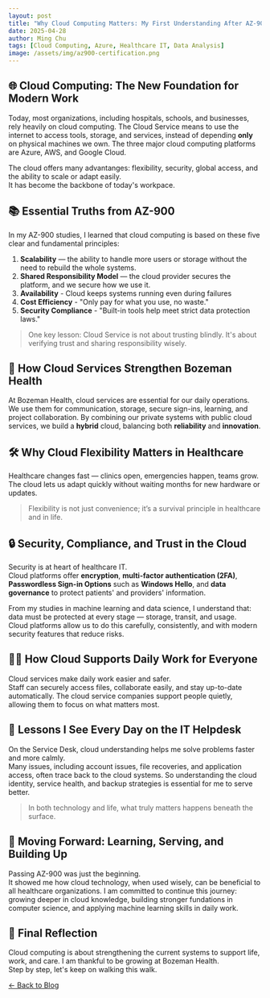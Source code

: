 ```yaml
---
layout: post
title: "Why Cloud Computing Matters: My First Understanding After AZ-900"
date: 2025-04-28
author: Ming Chu
tags: [Cloud Computing, Azure, Healthcare IT, Data Analysis]
image: /assets/img/az900-certification.png
---
```


## 🌐 Cloud Computing: The New Foundation for Modern Work

Today, most organizations, including hospitals, schools, and businesses, rely heavily on cloud computing. 
The Cloud Service means to use the internet to access tools, storage, and services, instead of depending **only** on physical machines we own.
The three major cloud computing platforms are Azure, AWS, and Google Cloud.

The cloud offers many advantanges: flexibility, security, global access, and the ability to scale or adapt easily.  
It has become the backbone of today's workpace.

## 📚 Essential Truths from AZ-900

In my AZ-900 studies, I learned that cloud computing is based on these five clear and fundamental principles:
1. **Scalability** — the ability to handle more users or storage without the need to rebuild the whole systems.
2. **Shared Responsibility Model** — the cloud provider secures the platform, and we secure how we use it.  
3. **Availability** - Cloud keeps systems running even during failures
4. **Cost Efficiency** - "Only pay for what you use, no waste."
5. **Security Compliance** - "Built-in tools help meet strict data protection laws."

> One key lesson: Cloud Service is not about trusting blindly. It's about verifying trust and sharing responsibility wisely.

## 🏥 How Cloud Services Strengthen Bozeman Health

At Bozeman Health, cloud services are essential for our daily operations.  
We use them for communication, storage, secure sign-ins, learning, and project collaboration.
By combining our private systems with public cloud services, we build a **hybrid** cloud, balancing both **reliability** and **innovation**.

## 🛠️ Why Cloud Flexibility Matters in Healthcare

Healthcare changes fast — clinics open, emergencies happen, teams grow.  
The cloud lets us adapt quickly without waiting months for new hardware or updates.

> Flexibility is not just convenience; it’s a survival principle in healthcare and in life.

## 🔒 Security, Compliance, and Trust in the Cloud

Security is at heart of healthcare IT.  
Cloud platforms offer **encryption**, **multi-factor authentication (2FA)**, **Passwordless Sign-in Options** such as **Windows Hello**, and **data governance** to protect patients' and providers' information.

From my studies in machine learning and data science, I understand that: data must be protected at every stage — storage, transit, and usage.  
Cloud platforms allow us to do this carefully, consistently, and with modern security features that reduce risks.

## 🧑‍💻 How Cloud Supports Daily Work for Everyone

Cloud services make daily work easier and safer.  
Staff can securely access files, collaborate easily, and stay up-to-date automatically.
The cloud service companies support people quietly, allowing them to focus on what matters most.

## 💬 Lessons I See Every Day on the IT Helpdesk

On the Service Desk, cloud understanding helps me solve problems faster and more calmly.  
Many issues, including account issues, file recoveries, and application access, often trace back to the cloud systems.
So understanding the cloud identity, service health, and backup strategies is essential for me to serve better.

> In both technology and life, what truly matters happens beneath the surface.

## 🌟 Moving Forward: Learning, Serving, and Building Up

Passing AZ-900 was just the beginning.  
It showed me how cloud technology, when used wisely, can be beneficial to all healthcare organizations.
I am committed to continue this journey: growing deeper in cloud knowledge, building stronger fundations in computer science, and applying machine learning skills in daily work.

## 📝 Final Reflection

Cloud computing is about strengthening the current systems to support life, work, and care.
I am thankful to be growing at Bozeman Health.  
Step by step, let's keep on walking this walk.

[← Back to Blog](/blog)
